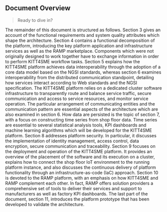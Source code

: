 Document Overview
-----------------
> Ready to dive in?

The remainder of this document is structured as follows. Section 3
gives an account of the functional requirements and system quality
attributes which shape the architecture. Section 4 contains a functional
decomposition of the platform, introducing the key platform application
and infrastructure services as well as the RAMP marketplace. Components
which were not originally designed to work together have to exchange
information in order to perform KITT4SME workflow tasks. Section 5 explains
how the KITT4SME platform achieves data interoperability through the
adoption of a core data model based on the NGSI standards, whereas
section 6 examines interoperability from the distributed communication
standpoint, detailing how services interact according to Web standards
and the NGSI specification. The KITT4SME platform relies on a dedicated
cluster software infrastructure to transparently route and balance
service traffic, secure communication and access to service resources,
and monitor service operation. The particular arrangement of communicating
entities and the communication pattern are essential aspects of the
architecture which are also examined in section 6. How data are persisted
is the topic of section 7, with a focus on constructing time series from
shop floor data. Time series are essential to several statistical analysis
tools, KPI dashboards and machine learning algorithms which will be
developed for the KITT4SME platform. Section 8 addresses platform security.
In particular, it discusses the implementation of identity management,
access control, data encryption, secure communication and traceability.
Section 9 focuses on the deployment and operation of the KITT4SME platform.
It provides an overview of the placement of the software and its execution
on a cluster, explains how to connect the shop floor IoT environment
to the running platform instance, and also discusses the continuous
delivery of platform functionality through an infrastructure-as-code
(IaC) approach. Section 10 is devoted to the RAMP platform, with an
emphasis on how KITT4SME and RAMP complement each other. In fact, RAMP
offers solution providers a comprehensive set of tools to deliver their
services and support to manufacturers as well as factory KPI dashboards.
The last part of the document, section 11, introduces the platform prototype
that has been developed to validate the architecture.



